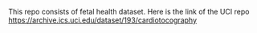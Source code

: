 This repo consists of fetal health dataset.
Here is the link of the UCI repo https://archive.ics.uci.edu/dataset/193/cardiotocography
